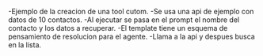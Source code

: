 -Ejemplo de la creacion de una tool cutom.
-Se usa una api de ejemplo con datos de 10 contactos.
-Al ejecutar se pasa en el prompt el nombre del contacto y los datos a recuperar.
-El template tiene un esquema de pensamiento de resolucion para el agente.
-Llama a la api y despues busca en la lista.
